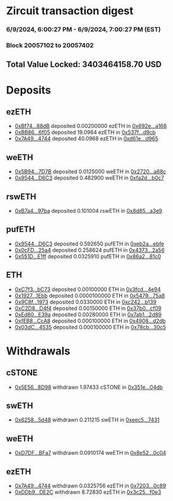 # Zircuit transaction digest
### 6/9/2024, 6:00:27 PM - 6/9/2024, 7:00:27 PM (EST)
### Block 20057102 to 20057402

## Total Value Locked: 3403464158.70 USD

# Deposits
## ezETH
- [0xBf74...88dB](https://etherscan.io/address/0xBf74269fbA40872F9beDFB2260e4f4F3AdFF88dB) deposited 0.00200000 ezETH in [0x692e...a168](https://etherscan.io/tx/0xBf74269fbA40872F9beDFB2260e4f4F3AdFF88dB)
- [0xBB86...6f05](https://etherscan.io/address/0xBB86F1335590A7895485ce7BFF60941f58656f05) deposited 19.0984 ezETH in [0x537f...d9cb](https://etherscan.io/tx/0xBB86F1335590A7895485ce7BFF60941f58656f05)
- [0x7A49...4744](https://etherscan.io/address/0x7A493Be5c2ce014cD049Bf178a1ac0Db1B434744) deposited 40.0968 ezETH in [0xd61e...d965](https://etherscan.io/tx/0x7A493Be5c2ce014cD049Bf178a1ac0Db1B434744)
## weETH
- [0x5B94...7D7B](https://etherscan.io/address/0x5B9487C288726bc9bb1652Bd731D5a352edf7D7B) deposited 0.0125000 weETH in [0x2720...a68c](https://etherscan.io/tx/0x5B9487C288726bc9bb1652Bd731D5a352edf7D7B)
- [0x9544...D6C3](https://etherscan.io/address/0x95443Ae1Af16A2c6d8140b5929C3CdDeaFCcD6C3) deposited 0.482900 weETH in [0xfa2d...b0c7](https://etherscan.io/tx/0x95443Ae1Af16A2c6d8140b5929C3CdDeaFCcD6C3)
## rswETH
- [0xB7a4...97ba](https://etherscan.io/address/0xB7a4AC647800752995bD4619D76840fdc15b97ba) deposited 0.101004 rswETH in [0x8d85...a3e9](https://etherscan.io/tx/0xB7a4AC647800752995bD4619D76840fdc15b97ba)
## pufETH
- [0x9544...D6C3](https://etherscan.io/address/0x95443Ae1Af16A2c6d8140b5929C3CdDeaFCcD6C3) deposited 0.592650 pufETH in [0xeb2a...ebfe](https://etherscan.io/tx/0x95443Ae1Af16A2c6d8140b5929C3CdDeaFCcD6C3)
- [0x0cFD...25a4](https://etherscan.io/address/0x0cFD83a61C1a27e306e3a04e841bbF9a36a225a4) deposited 0.258624 pufETH in [0x4373...2a56](https://etherscan.io/tx/0x0cFD83a61C1a27e306e3a04e841bbF9a36a225a4)
- [0x551D...E1ff](https://etherscan.io/address/0x551D629467FF6CEbAdC49Ec8035E20805591E1ff) deposited 0.0325910 pufETH in [0x86a2...81c0](https://etherscan.io/tx/0x551D629467FF6CEbAdC49Ec8035E20805591E1ff)
## ETH
- [0xC7f3...bC73](https://etherscan.io/address/0xC7f3c5436005A5d52f8760a8Bb34dfb666FFbC73) deposited 0.00100000 ETH in [0x3fcd...4e94](https://etherscan.io/tx/0xC7f3c5436005A5d52f8760a8Bb34dfb666FFbC73)
- [0x1927...1Ebb](https://etherscan.io/address/0x1927E76177a5575877893196FCF4Edc331321Ebb) deposited 0.0000100000 ETH in [0x5479...75a8](https://etherscan.io/tx/0x1927E76177a5575877893196FCF4Edc331321Ebb)
- [0x9C8f...1973](https://etherscan.io/address/0x9C8f92f968AC09ae6aaa5Da8FD2F41BE6a601973) deposited 0.0330000 ETH in [0xc242...b139](https://etherscan.io/tx/0x9C8f92f968AC09ae6aaa5Da8FD2F41BE6a601973)
- [0xC2D8...D4f4](https://etherscan.io/address/0xC2D8b5E3bE34fCED6a9a555b11B392ae62e8D4f4) deposited 0.00150000 ETH in [0x37b0...cf09](https://etherscan.io/tx/0xC2D8b5E3bE34fCED6a9a555b11B392ae62e8D4f4)
- [0xEd80...E39a](https://etherscan.io/address/0xEd80D5A03e833D05BF190e116f22E5e447b8E39a) deposited 0.00280000 ETH in [0x7ab1...2d89](https://etherscan.io/tx/0xEd80D5A03e833D05BF190e116f22E5e447b8E39a)
- [0xfEB8...CcA8](https://etherscan.io/address/0xfEB8fB2a14F488F5FEdC8586d26eFBdeb76eCcA8) deposited 0.000100000 ETH in [0x4908...d2db](https://etherscan.io/tx/0xfEB8fB2a14F488F5FEdC8586d26eFBdeb76eCcA8)
- [0x03dC...4535](https://etherscan.io/address/0x03dCe22068112C27cd9164f0589BC4920a684535) deposited 0.000100000 ETH in [0x78cb...30c5](https://etherscan.io/tx/0x03dCe22068112C27cd9164f0589BC4920a684535)
# Withdrawals
## cSTONE
- [0x5E56...8D98](https://etherscan.io/address/0x5E56921FeD31D3C9c3CA99C2539E6A72afdd8D98) withdrawn 1.97433 cSTONE in [0x351e...04db](https://etherscan.io/tx/0x5E56921FeD31D3C9c3CA99C2539E6A72afdd8D98)
## swETH
- [0x6258...5d48](https://etherscan.io/address/0x62580A4654836fE99Cd760A431a136484eC55d48) withdrawn 0.211215 swETH in [0xeec5...7431](https://etherscan.io/tx/0x62580A4654836fE99Cd760A431a136484eC55d48)
## weETH
- [0xD7DF...BFa7](https://etherscan.io/address/0xD7DF7E085214743530afF339aFC420c7c720BFa7) withdrawn 0.0910174 weETH in [0x8e52...0c04](https://etherscan.io/tx/0xD7DF7E085214743530afF339aFC420c7c720BFa7)
## ezETH
- [0x7A49...4744](https://etherscan.io/address/0x7A493Be5c2ce014cD049Bf178a1ac0Db1B434744) withdrawn 0.0325756 ezETH in [0x7203...0c89](https://etherscan.io/tx/0x7A493Be5c2ce014cD049Bf178a1ac0Db1B434744)
- [0xDDb9...DE2C](https://etherscan.io/address/0xDDb92626B4737772FECA470E856C3d48719aDE2C) withdrawn 8.72830 ezETH in [0x3c25...f0e3](https://etherscan.io/tx/0xDDb92626B4737772FECA470E856C3d48719aDE2C)

